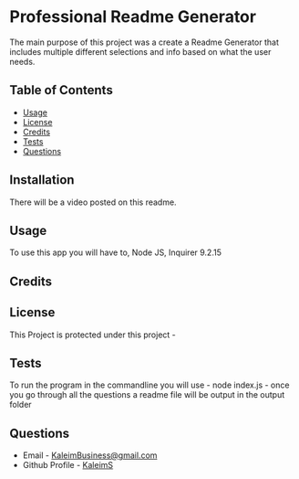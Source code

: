 
  # Professional Readme Generator
  The main purpose of this project was a create a Readme Generator that includes multiple different selections and info based on what the user needs.
  ## Table of Contents
  * [Usage](#usage)
  * [License](#license)
  * [Credits](#credits)
  * [Tests](#tests)
  * [Questions](#questions)
  ## Installation
  There will be a video posted on this readme. 
  ## Usage 
  To use this app you will have to, Node JS, Inquirer 9.2.15
  ## Credits
  
  ## License
  This Project is protected under this project - 
  ## Tests
  To run the program in the commandline you will use - node index.js - once you go through all the questions a readme file will be output in the output folder
  ## Questions
  * Email - KaleimBusiness@gmail.com
  * Github Profile - [KaleimS](https://github.com/KaleimS)
  